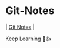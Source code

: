 # Git-Notes

| [Git Notes](https://github.com/DeveloperResource-NaveenR/Git-Notes/blob/main/gitNotes.md) |


Keep Learning 🩷👍



